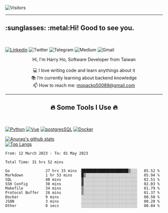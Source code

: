 ![Visitors](https://api.visitorbadge.io/api/daily?path=https%3A%2F%2Fgithub.com%2Fmopackp50089%2Fmopackp50089&label=Profile%20visitors&labelColor=%23697689&countColor=%232ccce4)

<hr>
<h2 align="left">:sunglasses: :metal:Hi! Good to see you. </h2>
<br>

[![Linkedin](https://img.shields.io/badge/Linkedin-0077B5.svg?logo=linkedin&logoColor=white)](https://www.linkedin.com/feed/)
![Twitter](https://img.shields.io/badge/Twitter-1DA1F2.svg?logo=twitter&logoColor=white)
![Telegram](https://img.shields.io/badge/Telegram-2CA5E0.svg?logo=telegram&logoColor=white)
![Medium](https://img.shields.io/badge/Medium-12100E.svg?logo=medium&logoColor=white)
![Gmail](https://img.shields.io/badge/Gmail-D14836?logo=gmail&logoColor=white)

<p align="center">
  Hi, I'm Harry Ho, Software Developer from Taiwan
  <br>
  <br>
  💻 I love writing code and learn anythings about it
  <br>
  📚 I’m currently learning about backend knowledge
  <br>
  📫 How to reach me: <a href="mailto: mopackp50089@gmail.com">mopackp50089@gmail.com</a>
</p>

<hr>
<h2 align="center">🔥 Some Tools I Use 🔥</h2>
<br>

[![Python](https://github.com/jalbertsr/logo-badge-images/blob/master/img/rsz_python.png?raw=true)](https://www.python.org/)
[![Vue](https://github.com/jalbertsr/logo-badge-images/blob/master/img/rsz_vue.png?raw=true)](https://vuejs.org)
[![postgresSQL](https://github.com/jalbertsr/logo-badge-images/blob/master/img/rsz_postgresql.png?raw=true)](https://www.postgresql.org/)
[![Docker](https://i.imgur.com/VyjCJuz.png)](https://www.docker.com/)

[![Anurag's github stats](https://github-readme-stats.vercel.app/api?username=mopackp50089&theme=transparent&show_icons=true)](https://github.com/mopackp50089/github-readme-stats)  
[![Top Langs](https://github-readme-stats.vercel.app/api/top-langs/?username=mopackp50089&layout=compact)](https://github.com/mopackp50089/github-readme-stats)

<!--START_SECTION:waka-->

```text
From: 12 March 2023 - To: 01 May 2023

Total Time: 31 hrs 52 mins

Go                27 hrs 15 mins  █████████████████████▒░░░   85.52 %
Markdown          1 hr 53 mins    █▒░░░░░░░░░░░░░░░░░░░░░░░   05.94 %
SQL               48 mins         ▓░░░░░░░░░░░░░░░░░░░░░░░░   02.51 %
SSH Config        38 mins         ▓░░░░░░░░░░░░░░░░░░░░░░░░   02.03 %
Makefile          34 mins         ▒░░░░░░░░░░░░░░░░░░░░░░░░   01.79 %
Protocol Buffer   26 mins         ▒░░░░░░░░░░░░░░░░░░░░░░░░   01.37 %
Docker            9 mins          ░░░░░░░░░░░░░░░░░░░░░░░░░   00.50 %
JSON              3 mins          ░░░░░░░░░░░░░░░░░░░░░░░░░   00.20 %
Other             0 secs          ░░░░░░░░░░░░░░░░░░░░░░░░░   00.04 %
```

<!--END_SECTION:waka-->

<!--
<!--
**mopackp50089/mopackp50089** is a ✨ _special_ ✨ repository because its `README.md` (this file) appears on your GitHub profile.

Here are some ideas to get you started:

- 🔭 I’m currently working on ...
- 🌱 I’m currently learning ...
- 👯 I’m looking to collaborate on ...
- 🤔 I’m looking for help with ...
- 💬 Ask me about ...
- 📫 How to reach me: ...
- 😄 Pronouns: ...
- ⚡ Fun fact: ...
-->
